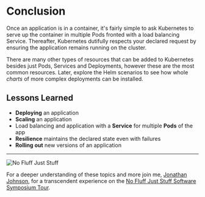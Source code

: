 # Conclusion #

Once an application is in a container, it's fairly simple to ask Kubernetes to serve up the container in multiple Pods fronted with a load balancing Service. Thereafter, Kubernetes dutifully respects your declared request by ensuring the application remains running on the cluster.

There are many other types of resources that can be added to Kubernetes besides just Pods, Services and Deployments, however these are the most common resources. Later, explore the Helm scenarios to see how whole _charts_ of more complex deployments can be installed.

## Lessons Learned ##

- **Deploying** an application
- **Scaling** an application
- Load balancing and application with a **Service** for multiple **Pods** of the app
- **Resilience** maintains the declared state even with failures
- **Rolling out** new versions of an application

------
![No Fluff Just Stuff](/javajon/courses/kubernetes-fundamentals/first-app/assets/nfjs.png "No Fluff Just Stuff")

For a deeper understanding of these topics and more join me, [Jonathan Johnson](https://www.linkedin.com/in/javajon/), for a transcendent experience on the [No Fluff Just Stuff Software Symposium Tour](https://nofluffjuststuff.com/home/main).